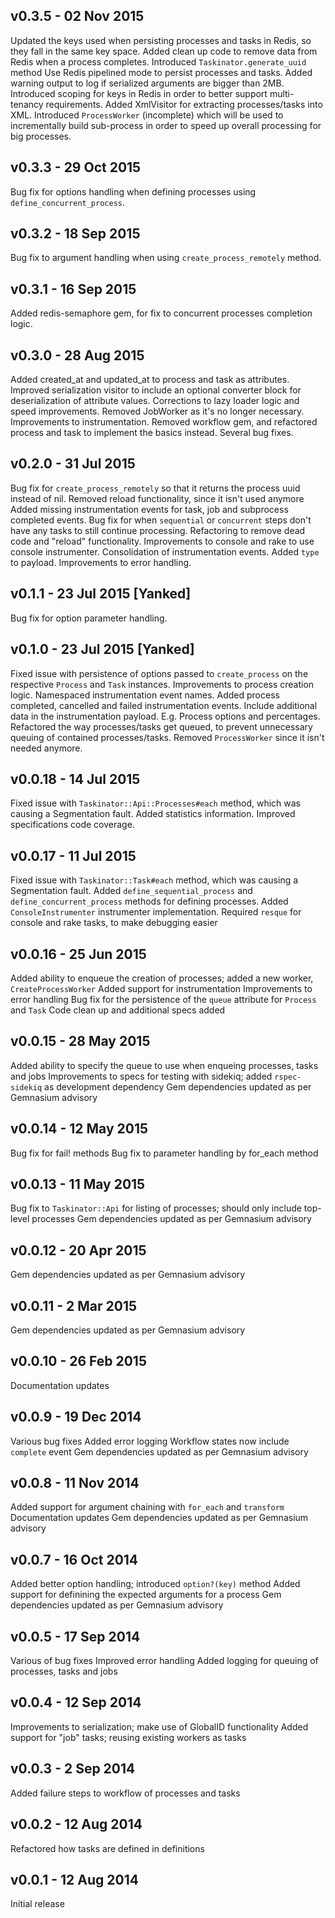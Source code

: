 v0.3.5 - 02 Nov 2015
---
Updated the keys used when persisting processes and tasks in Redis, so they fall in the same key space.
Added clean up code to remove data from Redis when a process completes.
Introduced `Taskinator.generate_uuid` method
Use Redis pipelined mode to persist processes and tasks.
Added warning output to log if serialized arguments are bigger than 2MB.
Introduced scoping for keys in Redis in order to better support multi-tenancy requirements.
Added XmlVisitor for extracting processes/tasks into XML.
Introduced `ProcessWorker` (incomplete) which will be used to incrementally build sub-process in order to speed up overall processing for big processes.

v0.3.3 - 29 Oct 2015
---
Bug fix for options handling when defining processes using `define_concurrent_process`.

v0.3.2 - 18 Sep 2015
---
Bug fix to argument handling when using `create_process_remotely` method.

v0.3.1 - 16 Sep 2015
---
Added redis-semaphore gem, for fix to concurrent processes completion logic.

v0.3.0 - 28 Aug 2015
---
Added created_at and updated_at to process and task as attributes.
Improved serialization visitor to include an optional converter block for deserialization of attribute values.
Corrections to lazy loader logic and speed improvements.
Removed JobWorker as it's no longer necessary.
Improvements to instrumentation.
Removed workflow gem, and refactored process and task to implement the basics instead.
Several bug fixes.

v0.2.0 - 31 Jul 2015
---
Bug fix for `create_process_remotely` so that it returns the process uuid instead of nil.
Removed reload functionality, since it isn't used anymore
Added missing instrumentation events for task, job and subprocess completed events.
Bug fix for when `sequential` or `concurrent` steps don't have any tasks to still continue processing.
Refactoring to remove dead code and "reload" functionality.
Improvements to console and rake to use console instrumenter.
Consolidation of instrumentation events. Added `type` to payload.
Improvements to error handling.

v0.1.1 - 23 Jul 2015  [Yanked]
---
Bug fix for option parameter handling.

v0.1.0 - 23 Jul 2015 [Yanked]
---
Fixed issue with persistence of options passed to `create_process` on the respective `Process` and `Task` instances.
Improvements to process creation logic.
Namespaced instrumentation event names.
Added process completed, cancelled and failed instrumentation events.
Include additional data in the instrumentation payload. E.g. Process options and percentages.
Refactored the way processes/tasks get queued, to prevent unnecessary queuing of contained processes/tasks.
Removed `ProcessWorker` since it isn't needed anymore.

v0.0.18 - 14 Jul 2015
---
Fixed issue with `Taskinator::Api::Processes#each` method, which was causing a Segmentation fault.
Added statistics information.
Improved specifications code coverage.

v0.0.17 - 11 Jul 2015
---
Fixed issue with `Taskinator::Task#each` method, which was causing a Segmentation fault.
Added `define_sequential_process` and `define_concurrent_process` methods for defining processes.
Added `ConsoleInstrumenter` instrumenter implementation.
Required `resque` for console and rake tasks, to make debugging easier

v0.0.16 - 25 Jun 2015
---
Added ability to enqueue the creation of processes; added a new worker, `CreateProcessWorker`
Added support for instrumentation
Improvements to error handling
Bug fix for the persistence of the `queue` attribute for `Process` and `Task`
Code clean up and additional specs added

v0.0.15 - 28 May 2015
---
Added ability to specify the queue to use when enqueing processes, tasks and jobs
Improvements to specs for testing with sidekiq; added `rspec-sidekiq` as development dependency
Gem dependencies updated as per Gemnasium advisory

v0.0.14 - 12 May 2015
---
Bug fix for fail! methods
Bug fix to parameter handling by for_each method

v0.0.13 - 11 May 2015
---
Bug fix to `Taskinator::Api` for listing of processes; should only include top-level processes
Gem dependencies updated as per Gemnasium advisory

v0.0.12 - 20 Apr 2015
---
Gem dependencies updated as per Gemnasium advisory

v0.0.11 - 2 Mar 2015
---
Gem dependencies updated as per Gemnasium advisory

v0.0.10 - 26 Feb 2015
---
Documentation updates

v0.0.9 - 19 Dec 2014
---
Various bug fixes
Added error logging
Workflow states now include `complete` event
Gem dependencies updated as per Gemnasium advisory

v0.0.8 - 11 Nov 2014
---
Added support for argument chaining with `for_each` and `transform`
Documentation updates
Gem dependencies updated as per Gemnasium advisory

v0.0.7 - 16 Oct 2014
---
Added better option handling; introduced `option?(key)` method
Added support for definining the expected arguments for a process
Gem dependencies updated as per Gemnasium advisory

v0.0.5 - 17 Sep 2014
---
Various of bug fixes
Improved error handling
Added logging for queuing of processes, tasks and jobs

v0.0.4 - 12 Sep 2014
---
Improvements to serialization; make use of GlobalID functionality
Added support for "job" tasks; reusing existing workers as tasks

v0.0.3 - 2 Sep 2014
---
Added failure steps to workflow of processes and tasks

v0.0.2 - 12 Aug 2014
---
Refactored how tasks are defined in definitions

v0.0.1 - 12 Aug 2014
---
Initial release
